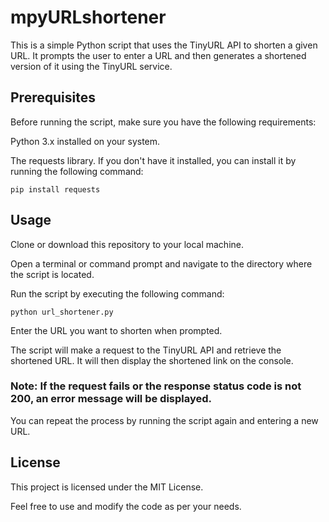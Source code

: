 # mpyURLshortener

This is a simple Python script that uses the TinyURL API to shorten a given URL. It prompts the user to enter a URL and then generates a shortened version of it using the TinyURL service.

## Prerequisites
Before running the script, make sure you have the following requirements:

Python 3.x installed on your system.

The requests library. If you don't have it installed, you can install it by running the following command:

`pip install requests`

## Usage
Clone or download this repository to your local machine.

Open a terminal or command prompt and navigate to the directory where the script is located.

Run the script by executing the following command:

`python url_shortener.py`

Enter the URL you want to shorten when prompted.

The script will make a request to the TinyURL API and retrieve the shortened URL. It will then display the shortened link on the console.

### Note: If the request fails or the response status code is not 200, an error message will be displayed.

You can repeat the process by running the script again and entering a new URL.

## License
This project is licensed under the MIT License.

Feel free to use and modify the code as per your needs.